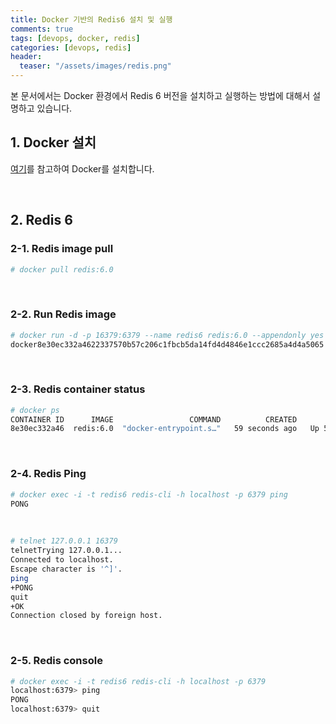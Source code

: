 ```yaml
---
title: Docker 기반의 Redis6 설치 및 실행
comments: true
tags: [devops, docker, redis]
categories: [devops, redis]
header:
  teaser: "/assets/images/redis.png"
---
```

본 문서에서는 Docker 환경에서 Redis 6 버전을 설치하고 실행하는 방법에 대해서 설명하고 있습니다. <br/>

## 1. Docker 설치

[여기](/devops/devops-docker-install/)를 참고하여 Docker를 설치합니다.

<br/>

## 2. Redis 6

### 2-1. Redis image pull

```sh
# docker pull redis:6.0
```

<br/>

### 2-2. Run Redis image

```sh
# docker run -d -p 16379:6379 --name redis6 redis:6.0 --appendonly yes --port 6379
docker8e30ec332a4622337570b57c206c1fbcb5da14fd4d4846e1ccc2685a4d4a5065
```



<br/>

### 2-3. Redis container status

```sh
# docker ps
CONTAINER ID      IMAGE                 COMMAND          CREATED          STATUS      PORTS    NAMES
8e30ec332a46  redis:6.0  "docker-entrypoint.s…"   59 seconds ago   Up 59 seconds   6379/tcp   redis6
```

<br/>

### 2-4. Redis Ping

```sh
# docker exec -i -t redis6 redis-cli -h localhost -p 6379 ping
PONG
```

<br/>

```sh
# telnet 127.0.0.1 16379
telnetTrying 127.0.0.1...
Connected to localhost.
Escape character is '^]'.
ping
+PONG
quit
+OK
Connection closed by foreign host.
```



<br/>

### 2-5. Redis console  

```sh
# docker exec -i -t redis6 redis-cli -h localhost -p 6379
localhost:6379> ping
PONG
localhost:6379> quit
```







